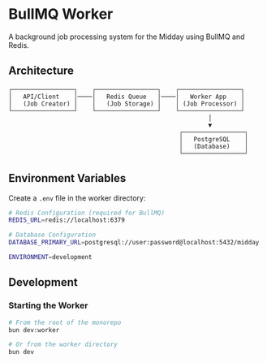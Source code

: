 # BullMQ Worker

A background job processing system for the Midday using BullMQ and Redis.

## Architecture

```
┌─────────────────┐    ┌─────────────────┐    ┌─────────────────┐
│   API/Client    │────│   Redis Queue   │────│   Worker App    │
│   (Job Creator) │    │   (Job Storage) │    │ (Job Processor) │
└─────────────────┘    └─────────────────┘    └─────────────────┘
                                                       │
                                                       ▼
                                               ┌─────────────────┐
                                               │   PostgreSQL    │
                                               │   (Database)    │
                                               └─────────────────┘
```

## Environment Variables

Create a `.env` file in the worker directory:

```bash
# Redis Configuration (required for BullMQ)
REDIS_URL=redis://localhost:6379

# Database Configuration
DATABASE_PRIMARY_URL=postgresql://user:password@localhost:5432/midday

ENVIRONMENT=development
```

## Development

### Starting the Worker

```bash
# From the root of the monorepo
bun dev:worker

# Or from the worker directory
bun dev
```